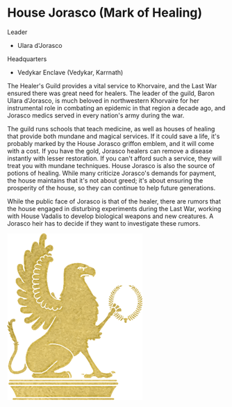 # House Jorasco (Mark of Healing)

Leader

- Ulara d'Jorasco

Headquarters

- Vedykar Enclave (Vedykar, Karrnath)

The Healer's Guild provides a vital service to Khorvaire, and the Last War ensured there was great need for healers. The leader of the guild, Baron Ulara d'Jorasco, is much beloved in northwestern Khorvaire for her instrumental role in combating an epidemic in that region a decade ago, and Jorasco medics served in every nation's army during the war.

The guild runs schools that teach medicine, as well as houses of healing that provide both mundane and magical services. If it could save a life, it's probably marked by the House Jorasco griffon emblem, and it will come with a cost. If you have the gold, Jorasco healers can remove a disease instantly with lesser restoration. If you can't afford such a service, they will treat you with mundane techniques. House Jorasco is also the source of potions of healing. While many criticize Jorasco's demands for payment, the house maintains that it's not about greed; it's about ensuring the prosperity of the house, so they can continue to help future generations.

While the public face of Jorasco is that of the healer, there are rumors that the house engaged in disturbing experiments during the Last War, working with House Vadalis to develop biological weapons and new creatures. A Jorasco heir has to decide if they want to investigate these rumors.

![emblem](<./Jorasco_(Healing).png>)
